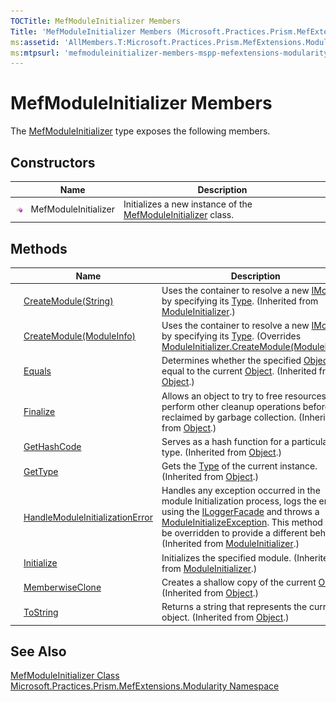 ```yaml
---
TOCTitle: MefModuleInitializer Members
Title: 'MefModuleInitializer Members (Microsoft.Practices.Prism.MefExtensions.Modularity)'
ms:assetid: 'AllMembers.T:Microsoft.Practices.Prism.MefExtensions.Modularity.MefModuleInitializer'
ms:mtpsurl: 'mefmoduleinitializer-members-mspp-mefextensions-modularity.md'
---
```


# MefModuleInitializer Members

The [MefModuleInitializer](/patterns-practices/reference/mefmoduleinitializer-class-mspp-mefextensions-modularity) type exposes the following members.

## Constructors

<table>
<thead>
<tr class="header">
<th> </th>
<th>Name</th>
<th>Description</th>
</tr>
</thead>
<tbody>
<tr class="odd">
<td><img src="/patterns-practices/reference/images/public-method.gif" alt="Public method"/></td>
<td>MefModuleInitializer</td>
<td>Initializes a new instance of the <a href="/patterns-practices/reference/mefmoduleinitializer-class-mspp-mefextensions-modularity" data-raw-source="[MefModuleInitializer](/patterns-practices/reference/mefmoduleinitializer-class-mspp-mefextensions-modularity)">MefModuleInitializer</a> class.</td>
</tr>
</tbody>
</table>

## Methods

<table>
<thead>
<tr class="header">
<th> </th>
<th>Name</th>
<th>Description</th>
</tr>
</thead>
<tbody>
<tr class="odd">
<td><img src="/patterns-practices/reference/images/protmethod.gif" alt="Protected method"/></td>
<td><a href="/patterns-practices/reference/moduleinitializer-createmodule-method-string-mspp-modularity" data-raw-source="[CreateModule(String)](/patterns-practices/reference/moduleinitializer-createmodule-method-string-mspp-modularity)">CreateModule(String)</a></td>
<td>Uses the container to resolve a new <a href="/patterns-practices/reference/imodule-interface-mspp-modularity" data-raw-source="[IModule](/patterns-practices/reference/imodule-interface-mspp-modularity)">IModule</a> by specifying its <a href="http://msdn.microsoft.com/en-us/library/42892f65" data-raw-source="[Type](http://msdn.microsoft.com/en-us/library/42892f65)">Type</a>.
(Inherited from <a href="/patterns-practices/reference/moduleinitializer-class-mspp-modularity" data-raw-source="[ModuleInitializer](/patterns-practices/reference/moduleinitializer-class-mspp-modularity)">ModuleInitializer</a>.)</td>
</tr>
<tr class="even">
<td><img src="/patterns-practices/reference/images/protmethod.gif" alt="Protected method"/></td>
<td><a href="/patterns-practices/reference/mefmoduleinitializer-createmodule-method-moduleinfo-mspp-mefextensions-modularity" data-raw-source="[CreateModule(ModuleInfo)](/patterns-practices/reference/mefmoduleinitializer-createmodule-method-moduleinfo-mspp-mefextensions-modularity)">CreateModule(ModuleInfo)</a></td>
<td>Uses the container to resolve a new <a href="/patterns-practices/reference/imodule-interface-mspp-modularity" data-raw-source="[IModule](/patterns-practices/reference/imodule-interface-mspp-modularity)">IModule</a> by specifying its <a href="http://msdn.microsoft.com/en-us/library/42892f65" data-raw-source="[Type](http://msdn.microsoft.com/en-us/library/42892f65)">Type</a>.
(Overrides <a href="/patterns-practices/reference/moduleinitializer-createmodule-method-moduleinfo-mspp-modularity" data-raw-source="[ModuleInitializer.CreateModule(ModuleInfo)](/patterns-practices/reference/moduleinitializer-createmodule-method-moduleinfo-mspp-modularity)">ModuleInitializer.CreateModule(ModuleInfo)</a>.)</td>
</tr>
<tr class="odd">
<td><img src="/patterns-practices/reference/images/public-method.gif" alt="Public method"/></td>
<td><a href="http://msdn.microsoft.com/en-us/library/bsc2ak47" data-raw-source="[Equals](http://msdn.microsoft.com/en-us/library/bsc2ak47)">Equals</a></td>
<td>Determines whether the specified <a href="http://msdn.microsoft.com/en-us/library/e5kfa45b" data-raw-source="[Object](http://msdn.microsoft.com/en-us/library/e5kfa45b)">Object</a> is equal to the current <a href="http://msdn.microsoft.com/en-us/library/e5kfa45b" data-raw-source="[Object](http://msdn.microsoft.com/en-us/library/e5kfa45b)">Object</a>.
(Inherited from <a href="http://msdn.microsoft.com/en-us/library/e5kfa45b" data-raw-source="[Object](http://msdn.microsoft.com/en-us/library/e5kfa45b)">Object</a>.)</td>
</tr>
<tr class="even">
<td><img src="/patterns-practices/reference/images/protmethod.gif" alt="Protected method"/></td>
<td><a href="http://msdn.microsoft.com/en-us/library/4k87zsw7" data-raw-source="[Finalize](http://msdn.microsoft.com/en-us/library/4k87zsw7)">Finalize</a></td>
<td>Allows an object to try to free resources and perform other cleanup operations before it is reclaimed by garbage collection.
(Inherited from <a href="http://msdn.microsoft.com/en-us/library/e5kfa45b" data-raw-source="[Object](http://msdn.microsoft.com/en-us/library/e5kfa45b)">Object</a>.)</td>
</tr>
<tr class="odd">
<td><img src="/patterns-practices/reference/images/public-method.gif" alt="Public method"/></td>
<td><a href="http://msdn.microsoft.com/en-us/library/zdee4b3y" data-raw-source="[GetHashCode](http://msdn.microsoft.com/en-us/library/zdee4b3y)">GetHashCode</a></td>
<td>Serves as a hash function for a particular type.
(Inherited from <a href="http://msdn.microsoft.com/en-us/library/e5kfa45b" data-raw-source="[Object](http://msdn.microsoft.com/en-us/library/e5kfa45b)">Object</a>.)</td>
</tr>
<tr class="even">
<td><img src="/patterns-practices/reference/images/public-method.gif" alt="Public method"/></td>
<td><a href="http://msdn.microsoft.com/en-us/library/dfwy45w9" data-raw-source="[GetType](http://msdn.microsoft.com/en-us/library/dfwy45w9)">GetType</a></td>
<td>Gets the <a href="http://msdn.microsoft.com/en-us/library/42892f65" data-raw-source="[Type](http://msdn.microsoft.com/en-us/library/42892f65)">Type</a> of the current instance.
(Inherited from <a href="http://msdn.microsoft.com/en-us/library/e5kfa45b" data-raw-source="[Object](http://msdn.microsoft.com/en-us/library/e5kfa45b)">Object</a>.)</td>
</tr>
<tr class="odd">
<td><img src="/patterns-practices/reference/images/public-method.gif" alt="Public method"/></td>
<td><a href="/patterns-practices/reference/moduleinitializer-handlemoduleinitializationerror-method-mspp-modularity" data-raw-source="[HandleModuleInitializationError](/patterns-practices/reference/moduleinitializer-handlemoduleinitializationerror-method-mspp-modularity)">HandleModuleInitializationError</a></td>
<td>Handles any exception occurred in the module Initialization process, logs the error using the <a href="/patterns-practices/reference/iloggerfacade-interface-mspp-logging" data-raw-source="[ILoggerFacade](/patterns-practices/reference/iloggerfacade-interface-mspp-logging)">ILoggerFacade</a> and throws a <a href="/patterns-practices/reference/moduleinitializeexception-class-mspp-modularity" data-raw-source="[ModuleInitializeException](/patterns-practices/reference/moduleinitializeexception-class-mspp-modularity)">ModuleInitializeException</a>. This method can be overridden to provide a different behavior.
(Inherited from <a href="/patterns-practices/reference/moduleinitializer-class-mspp-modularity" data-raw-source="[ModuleInitializer](/patterns-practices/reference/moduleinitializer-class-mspp-modularity)">ModuleInitializer</a>.)</td>
</tr>
<tr class="even">
<td><img src="/patterns-practices/reference/images/public-method.gif" alt="Public method"/></td>
<td><a href="/patterns-practices/reference/moduleinitializer-initialize-method-mspp-modularity" data-raw-source="[Initialize](/patterns-practices/reference/moduleinitializer-initialize-method-mspp-modularity)">Initialize</a></td>
<td>Initializes the specified module.
(Inherited from <a href="/patterns-practices/reference/moduleinitializer-class-mspp-modularity" data-raw-source="[ModuleInitializer](/patterns-practices/reference/moduleinitializer-class-mspp-modularity)">ModuleInitializer</a>.)</td>
</tr>
<tr class="odd">
<td><img src="/patterns-practices/reference/images/protmethod.gif" alt="Protected method"/></td>
<td><a href="http://msdn.microsoft.com/en-us/library/57ctke0a" data-raw-source="[MemberwiseClone](http://msdn.microsoft.com/en-us/library/57ctke0a)">MemberwiseClone</a></td>
<td>Creates a shallow copy of the current <a href="http://msdn.microsoft.com/en-us/library/e5kfa45b" data-raw-source="[Object](http://msdn.microsoft.com/en-us/library/e5kfa45b)">Object</a>.
(Inherited from <a href="http://msdn.microsoft.com/en-us/library/e5kfa45b" data-raw-source="[Object](http://msdn.microsoft.com/en-us/library/e5kfa45b)">Object</a>.)</td>
</tr>
<tr class="even">
<td><img src="/patterns-practices/reference/images/public-method.gif" alt="Public method"/></td>
<td><a href="http://msdn.microsoft.com/en-us/library/7bxwbwt2" data-raw-source="[ToString](http://msdn.microsoft.com/en-us/library/7bxwbwt2)">ToString</a></td>
<td>Returns a string that represents the current object.
(Inherited from <a href="http://msdn.microsoft.com/en-us/library/e5kfa45b" data-raw-source="[Object](http://msdn.microsoft.com/en-us/library/e5kfa45b)">Object</a>.)</td>
</tr>
</tbody>
</table>

## See Also

[MefModuleInitializer Class](/patterns-practices/reference/mefmoduleinitializer-class-mspp-mefextensions-modularity)  
[Microsoft.Practices.Prism.MefExtensions.Modularity Namespace](/patterns-practices/reference/mspp-mefextensions-modularity-namespace)  
